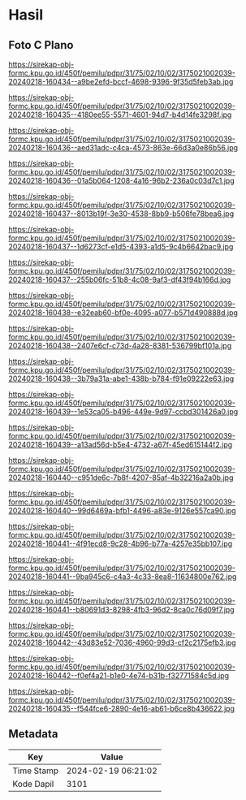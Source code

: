 # Hasil

## Foto C Plano

https://sirekap-obj-formc.kpu.go.id/450f/pemilu/pdpr/31/75/02/10/02/3175021002039-20240218-160434--a9be2efd-bccf-4698-9396-9f35d5feb3ab.jpg

https://sirekap-obj-formc.kpu.go.id/450f/pemilu/pdpr/31/75/02/10/02/3175021002039-20240218-160435--4180ee55-5571-4601-94d7-b4d14fe3298f.jpg

https://sirekap-obj-formc.kpu.go.id/450f/pemilu/pdpr/31/75/02/10/02/3175021002039-20240218-160436--aed31adc-c4ca-4573-863e-66d3a0e86b56.jpg

https://sirekap-obj-formc.kpu.go.id/450f/pemilu/pdpr/31/75/02/10/02/3175021002039-20240218-160436--01a5b064-1208-4a16-96b2-236a0c03d7c1.jpg

https://sirekap-obj-formc.kpu.go.id/450f/pemilu/pdpr/31/75/02/10/02/3175021002039-20240218-160437--8013b19f-3e30-4538-8bb9-b506fe78bea6.jpg

https://sirekap-obj-formc.kpu.go.id/450f/pemilu/pdpr/31/75/02/10/02/3175021002039-20240218-160437--1d6273cf-e1d5-4393-a1d5-9c4b6642bac9.jpg

https://sirekap-obj-formc.kpu.go.id/450f/pemilu/pdpr/31/75/02/10/02/3175021002039-20240218-160437--255b06fc-51b8-4c08-9af3-df43f94b166d.jpg

https://sirekap-obj-formc.kpu.go.id/450f/pemilu/pdpr/31/75/02/10/02/3175021002039-20240218-160438--e32eab60-bf0e-4095-a077-b571d490888d.jpg

https://sirekap-obj-formc.kpu.go.id/450f/pemilu/pdpr/31/75/02/10/02/3175021002039-20240218-160438--2407e6cf-c73d-4a28-8381-536799bf101a.jpg

https://sirekap-obj-formc.kpu.go.id/450f/pemilu/pdpr/31/75/02/10/02/3175021002039-20240218-160438--3b79a31a-abe1-438b-b784-f91e09222e63.jpg

https://sirekap-obj-formc.kpu.go.id/450f/pemilu/pdpr/31/75/02/10/02/3175021002039-20240218-160439--1e53ca05-b496-449e-9d97-ccbd301426a0.jpg

https://sirekap-obj-formc.kpu.go.id/450f/pemilu/pdpr/31/75/02/10/02/3175021002039-20240218-160439--a13ad56d-b5e4-4732-a67f-45ed615144f2.jpg

https://sirekap-obj-formc.kpu.go.id/450f/pemilu/pdpr/31/75/02/10/02/3175021002039-20240218-160440--c951de6c-7b8f-4207-85af-4b32216a2a0b.jpg

https://sirekap-obj-formc.kpu.go.id/450f/pemilu/pdpr/31/75/02/10/02/3175021002039-20240218-160440--99d6469a-bfb1-4496-a83e-9126e557ca90.jpg

https://sirekap-obj-formc.kpu.go.id/450f/pemilu/pdpr/31/75/02/10/02/3175021002039-20240218-160441--4f91ecd8-9c28-4b96-b77a-4257e35bb107.jpg

https://sirekap-obj-formc.kpu.go.id/450f/pemilu/pdpr/31/75/02/10/02/3175021002039-20240218-160441--9ba945c6-c4a3-4c33-8ea8-11634800e762.jpg

https://sirekap-obj-formc.kpu.go.id/450f/pemilu/pdpr/31/75/02/10/02/3175021002039-20240218-160441--b80691d3-8298-4fb3-96d2-8ca0c76d09f7.jpg

https://sirekap-obj-formc.kpu.go.id/450f/pemilu/pdpr/31/75/02/10/02/3175021002039-20240218-160442--43d83e52-7036-4960-99d3-cf2c2175efb3.jpg

https://sirekap-obj-formc.kpu.go.id/450f/pemilu/pdpr/31/75/02/10/02/3175021002039-20240218-160442--f0ef4a21-b1e0-4e74-b31b-f32771584c5d.jpg

https://sirekap-obj-formc.kpu.go.id/450f/pemilu/pdpr/31/75/02/10/02/3175021002039-20240218-160435--f544fce6-2890-4e16-ab61-b6ce8b436622.jpg


## Metadata

| Key        | Value               |
| ---------- | ------------------- |
| Time Stamp | 2024-02-19 06:21:02 |
| Kode Dapil | 3101                |



